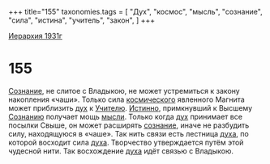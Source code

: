 +++
title="155"
taxonomies.tags = [
"Дух",
"космос",
"мысль",
"сознание",
"сила",
"истина",
"учитель",
"закон",
]
+++

[Иерархия 1931г](/agni/19312)

# 155

[Сознание](/tags/[сознание](/tags/сознание)), не слитое с Владыкою, не может устремиться к закону накопления «чаши». Только сила [космического](/tags/космос) явленного Магнита может приблизить [дух](/tags/Дух) к [Учителю](/tags/учитель). [Истинно](/tags/истина), примкнувший к Высшему [Сознанию](/tags/[сознание](/tags/сознание)) получает мощь [мысли](/tags/мысль). Только когда [дух](/tags/Дух) принимает все посылки Свыше, он может расширять [сознание](/tags/сознание), иначе не разбудить силу, находящуюся в «чаше». Так нить связи есть лестница [духа](/tags/Дух), по которой восходит сила [духа](/tags/Дух). Творчество утверждается путём этой чудесной нити. Так восхождение [духа](/tags/Дух) идёт связью с Владыкою.   

